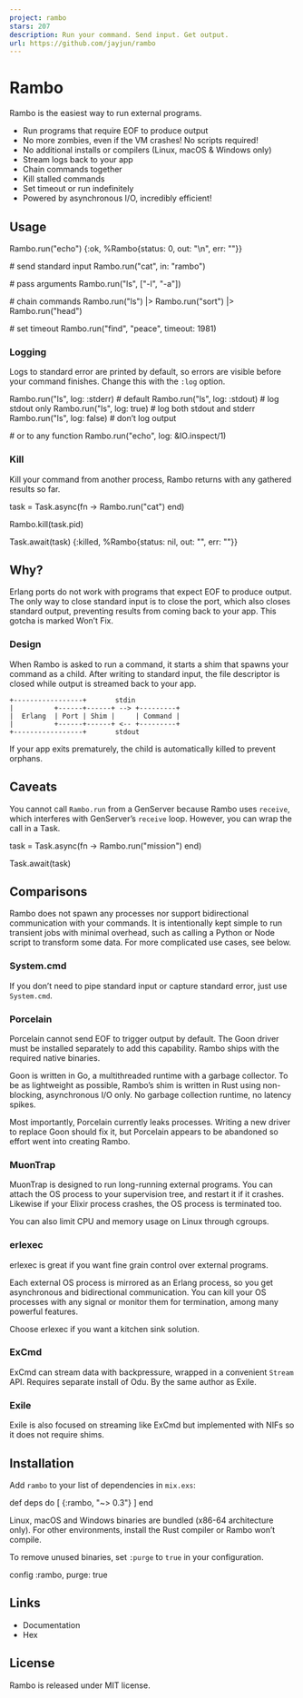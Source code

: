 ```yaml
---
project: rambo
stars: 207
description: Run your command. Send input. Get output.
url: https://github.com/jayjun/rambo
---
```


Rambo
=====

Rambo is the easiest way to run external programs.

-   Run programs that require EOF to produce output
-   No more zombies, even if the VM crashes! No scripts required!
-   No additional installs or compilers (Linux, macOS & Windows only)
-   Stream logs back to your app
-   Chain commands together
-   Kill stalled commands
-   Set timeout or run indefinitely
-   Powered by asynchronous I/O, incredibly efficient!

Usage
-----

Rambo.run("echo")
{:ok, %Rambo{status: 0, out: "\\n", err: ""}}

\# send standard input
Rambo.run("cat", in: "rambo")

\# pass arguments
Rambo.run("ls", \["-l", "-a"\])

\# chain commands
Rambo.run("ls") |> Rambo.run("sort") |> Rambo.run("head")

\# set timeout
Rambo.run("find", "peace", timeout: 1981)

### Logging

Logs to standard error are printed by default, so errors are visible before your command finishes. Change this with the `:log` option.

Rambo.run("ls", log: :stderr) \# default
Rambo.run("ls", log: :stdout) \# log stdout only
Rambo.run("ls", log: true)    \# log both stdout and stderr
Rambo.run("ls", log: false)   \# don’t log output

\# or to any function
Rambo.run("echo", log: &IO.inspect/1)

### Kill

Kill your command from another process, Rambo returns with any gathered results so far.

task \= Task.async(fn \->
  Rambo.run("cat")
end)

Rambo.kill(task.pid)

Task.await(task)
{:killed, %Rambo{status: nil, out: "", err: ""}}

Why?
----

Erlang ports do not work with programs that expect EOF to produce output. The only way to close standard input is to close the port, which also closes standard output, preventing results from coming back to your app. This gotcha is marked Won’t Fix.

### Design

When Rambo is asked to run a command, it starts a shim that spawns your command as a child. After writing to standard input, the file descriptor is closed while output is streamed back to your app.

```
+-----------------+       stdin
|          +------+------+ --> +---------+
|  Erlang  | Port | Shim |     | Command |
|          +------+------+ <-- +---------+
+-----------------+       stdout
```

If your app exits prematurely, the child is automatically killed to prevent orphans.

Caveats
-------

You cannot call `Rambo.run` from a GenServer because Rambo uses `receive`, which interferes with GenServer’s `receive` loop. However, you can wrap the call in a Task.

task \= Task.async(fn \->
  Rambo.run("mission")
end)

Task.await(task)

Comparisons
-----------

Rambo does not spawn any processes nor support bidirectional communication with your commands. It is intentionally kept simple to run transient jobs with minimal overhead, such as calling a Python or Node script to transform some data. For more complicated use cases, see below.

### System.cmd

If you don’t need to pipe standard input or capture standard error, just use `System.cmd`.

### Porcelain

Porcelain cannot send EOF to trigger output by default. The Goon driver must be installed separately to add this capability. Rambo ships with the required native binaries.

Goon is written in Go, a multithreaded runtime with a garbage collector. To be as lightweight as possible, Rambo’s shim is written in Rust using non-blocking, asynchronous I/O only. No garbage collection runtime, no latency spikes.

Most importantly, Porcelain currently leaks processes. Writing a new driver to replace Goon should fix it, but Porcelain appears to be abandoned so effort went into creating Rambo.

### MuonTrap

MuonTrap is designed to run long-running external programs. You can attach the OS process to your supervision tree, and restart it if it crashes. Likewise if your Elixir process crashes, the OS process is terminated too.

You can also limit CPU and memory usage on Linux through cgroups.

### erlexec

erlexec is great if you want fine grain control over external programs.

Each external OS process is mirrored as an Erlang process, so you get asynchronous and bidirectional communication. You can kill your OS processes with any signal or monitor them for termination, among many powerful features.

Choose erlexec if you want a kitchen sink solution.

### ExCmd

ExCmd can stream data with backpressure, wrapped in a convenient `Stream` API. Requires separate install of Odu. By the same author as Exile.

### Exile

Exile is also focused on streaming like ExCmd but implemented with NIFs so it does not require shims.

Installation
------------

Add `rambo` to your list of dependencies in `mix.exs`:

def deps do
  \[
    {:rambo, "~> 0.3"}
  \]
end

Linux, macOS and Windows binaries are bundled (x86-64 architecture only). For other environments, install the Rust compiler or Rambo won’t compile.

To remove unused binaries, set `:purge` to `true` in your configuration.

config :rambo,
  purge: true

Links
-----

-   Documentation
-   Hex

License
-------

Rambo is released under MIT license.
